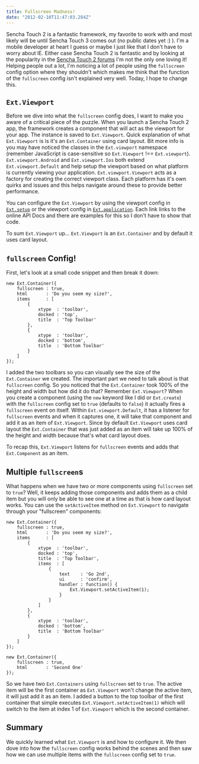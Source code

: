 ```yaml
---
title: Fullscreen Madness!
date: "2012-02-10T11:47:03.284Z"
---
```


Sencha Touch 2 is a fantastic framework, my favorite to work with and most likely will be until Sencha Touch 3 comes out (no public dates yet :) ). I'm a mobile developer at heart I guess or maybe I just like that I don't have to worry about IE. Either case Sencha Touch 2 is fantastic and by looking at the popularity in the <a href="http://www.sencha.com/forum/forumdisplay.php?89-Sencha-Touch-2.x-Forums">Sencha Touch 2 forums</a> I'm not the only one loving it! Helping people out a lot, I'm noticing a lot of people using the `fullscreen` config option where they shouldn't which makes me think that the function of the `fullscreen` config isn't explained very well. Today, I hope to change this.

## `Ext.Viewport`

Before we dive into what the `fullscreen` config does, I want to make you aware of a critical piece of the puzzle. When you launch a Sencha Touch 2 app, the framework creates a component that will act as the viewport for your app. The instance is saved to `Ext.Viewport`. Quick explanation of what `Ext.Viewport` is is it's an `Ext.Container` using card layout. Bit more info is you may have noticed the classes in the `Ext.viewport` namespace (remember JavaScript is case-sensitive so `Ext.Viewport` !== `Ext.viewport`). `Ext.viewport.Android` and `Ext.viewport.Ios` both extend `Ext.viewport.Default` and help setup the viewport based on what platform is currently viewing your application. `Ext.viewport.Viewport` acts as a factory for creating the correct viewport class. Each platform has it's own quirks and issues and this helps navigate around these to provide better performance.

You can configure the `Ext.Viewport` by using the viewport config in <a href="http://docs.sencha.com/touch/2-0/#!/api/Ext-method-setup">`Ext.setup`</a> or the viewport config in <a href="http://docs.sencha.com/touch/2-0/#!/api/Ext-method-application">`Ext.application`</a>. Each link links to the online API Docs and there are examples for this so I don't have to show that code.

To sum `Ext.Viewport` up... `Ext.Viewport` is an `Ext.Container` and by default it uses card layout.

## `fullscreen` Config!

First, let's look at a small code snippet and then break it down:

    new Ext.Container({
        fullscreen : true,
        html       : 'Do you seem my size?',
        items      : [
            {
                xtype  : 'toolbar',
                docked : 'top',
                title  : 'Top Toolbar'
            },
            {
                xtype  : 'toolbar',
                docked : 'bottom',
                title  : 'Bottom Toolbar'
            }
        ]
    });

I added the two toolbars so you can visually see the size of the `Ext.Container` we created. The important part we need to talk about is that `fullscreen` config. So you noticed that the `Ext.Container` took 100% of the height and width but how did it do that? Remember `Ext.Viewport`? When you create a component (using the `new` keyword like I did or `Ext.create`) with the `fullscreen` config set to `true` (defaults to `false`) it actually fires a `fullscreen` event on itself. Within `Ext.viewport.Default`, it has a listener for `fullscreen` events and when it captures one, it will take that component and add it as an item of `Ext.Viewport`. Since by default `Ext.Viewport` uses card layout the `Ext.Container` that was just added as an item will take up 100% of the height and width because that's what card layout does.

To recap this, `Ext.Viewport` listens for `fullscreen` events and adds that `Ext.Component` as an item.

## Multiple `fullscreen`s

What happens when we have two or more components using `fullscreen` set to `true`? Well, it keeps adding those components and adds them as a child item but you will only be able to see one at a time as that is how card layout works. You can use the `setActiveItem` method on `Ext.Viewport` to navigate through your "fullscreen" components:

    new Ext.Container({
        fullscreen : true,
        html       : 'Do you seem my size?',
        items      : [
            {
                xtype  : 'toolbar',
                docked : 'top',
                title  : 'Top Toolbar',
                items  : [
                    {
                        text    : 'Go 2nd',
                        ui      : 'confirm',
                        handler : function() {
                            Ext.Viewport.setActiveItem(1);
                        }
                    }
                ]
            },
            {
                xtype  : 'toolbar',
                docked : 'bottom',
                title  : 'Bottom Toolbar'
            }
        ]
    });

    new Ext.Container({
        fullscreen : true,
        html       : 'Second One'
    });

So we have two `Ext.Containers` using `fullscreen` set to `true`. The active item will be the first container as `Ext.Viewport` won't change the active item, it will just add it as an item. I added a button to the top toolbar of the first container that simple executes `Ext.Viewport.setActiveItem(1)` which will switch to the item at index 1 of `Ext.Viewport` which is the second container.

## Summary

We quickly learned what `Ext.Viewport` is and how to configure it. We then dove into how the `fullscreen` config works behind the scenes and then saw how we can use multiple items with the `fullscreen` config set to `true`.
